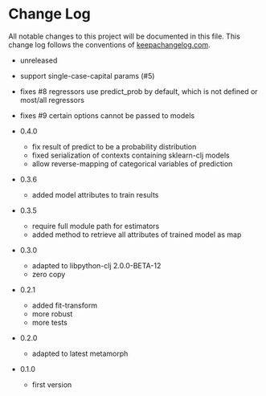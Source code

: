 # Change Log
All notable changes to this project will be documented in this file. This change log follows the conventions of [keepachangelog.com](http://keepachangelog.com/).

* unreleased
 * support single-case-capital params (#5)
 * fixes #8 regressors use predict_prob by default, which is not defined or most/all regressors
 * fixes #9 certain options cannot be passed to models

* 0.4.0
  * fix result of predict to be a probability distribution
  * fixed serialization of contexts containing sklearn-clj models
  * allow reverse-mapping of categorical variables of prediction
* 0.3.6
  * added model attributes to train results
* 0.3.5
  * require full module path for estimators
  * added method to retrieve all attributes of trained model as map
  
* 0.3.0
  * adapted to libpython-clj 2.0.0-BETA-12
  * zero copy
* 0.2.1 
  * added fit-transform
  * more robust
  * more tests 
* 0.2.0 
  * adapted to latest metamorph
* 0.1.0 
  * first version
